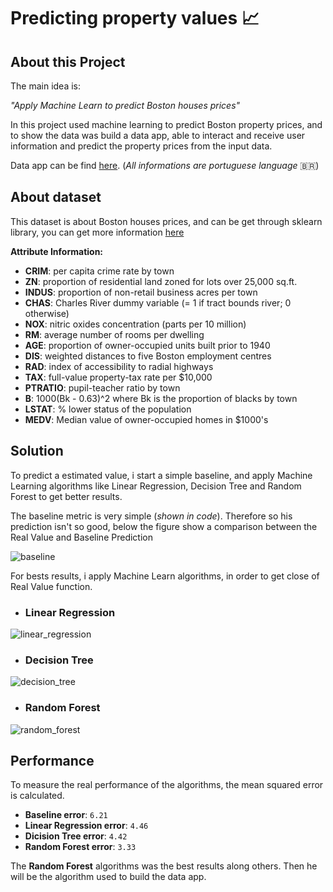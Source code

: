 # Predicting property values :chart_with_upwards_trend:

## About this Project
The main idea is:

*"Apply Machine Learn to predict Boston houses prices"*

In this project used machine learning to predict Boston property prices, and to show the data was build a data app, able to interact and receive user information and predict the property prices from the input data.

Data app can be find [here](https://predicting-property-values.herokuapp.com/). (*All informations are portuguese language* <span>&#x1f1e7;&#x1f1f7;</span>)

## About dataset
This dataset is about Boston houses prices, and can be get through sklearn library, you can get more information [here](https://scikit-learn.org/stable/modules/generated/sklearn.datasets.load_boston.html)

**Attribute Information:**

- **CRIM**:     per capita crime rate by town
- **ZN**:       proportion of residential land zoned for lots over 25,000 sq.ft.
- **INDUS**:    proportion of non-retail business acres per town
- **CHAS**:     Charles River dummy variable (= 1 if tract bounds river; 0 otherwise)
- **NOX**:      nitric oxides concentration (parts per 10 million)
- **RM**:       average number of rooms per dwelling
- **AGE**:      proportion of owner-occupied units built prior to 1940
- **DIS**:      weighted distances to five Boston employment centres
- **RAD**:      index of accessibility to radial highways
- **TAX**:      full-value property-tax rate per $10,000
- **PTRATIO**:  pupil-teacher ratio by town
- **B**:        1000(Bk - 0.63)^2 where Bk is the proportion of blacks by town
- **LSTAT**:    % lower status of the population
- **MEDV**:     Median value of owner-occupied homes in $1000's

## Solution
To predict a estimated value, i start a simple baseline, and apply Machine Learning algorithms like Linear Regression, Decision Tree and Random Forest to get better results.

The baseline metric is very simple (*shown in code*). Therefore so his prediction isn't so good, below the figure show a comparison between the Real Value and Baseline Prediction

![baseline](https://user-images.githubusercontent.com/40616142/82163103-628e8f80-987f-11ea-82bd-a42f7536399a.jpg)

For bests results, i apply Machine Learn algorithms, in order to get close of Real Value function.

- ### **Linear Regression**
![linear_regression](https://user-images.githubusercontent.com/40616142/82163388-3247f080-9881-11ea-9181-fca322c78bda.jpg)

- ### **Decision Tree**
![decision_tree](https://user-images.githubusercontent.com/40616142/82163468-ca45da00-9881-11ea-8c2b-e7fb4ea5b57a.jpg)

- ### **Random Forest**
![random_forest](https://user-images.githubusercontent.com/40616142/82163483-e0ec3100-9881-11ea-999a-b15134a4b51d.jpg)

## **Performance**
To measure the real performance of the algorithms, the mean squared error is calculated.

- **Baseline error**: `6.21`
- **Linear Regression error**: `4.46`
- **Dicision Tree error**: `4.42`
- **Random Forest error**: `3.33`

The **Random Forest** algorithms was the best results along others. Then he will be the algorithm used to build the data app.

